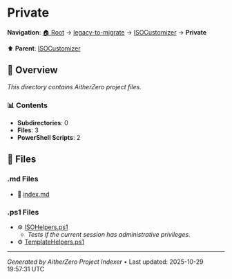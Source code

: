 # Private

**Navigation**: [🏠 Root](../../../index.md) → [legacy-to-migrate](../../index.md) → [ISOCustomizer](../index.md) → **Private**

⬆️ **Parent**: [ISOCustomizer](../index.md)

## 📖 Overview

*This directory contains AitherZero project files.*

### 📊 Contents

- **Subdirectories**: 0
- **Files**: 3
- **PowerShell Scripts**: 2

## 📄 Files

### .md Files

- 📝 [index.md](./index.md)

### .ps1 Files

- ⚙️ [ISOHelpers.ps1](./ISOHelpers.ps1)
  - *Tests if the current session has administrative privileges.*
- ⚙️ [TemplateHelpers.ps1](./TemplateHelpers.ps1)

---

*Generated by AitherZero Project Indexer* • Last updated: 2025-10-29 19:57:31 UTC

